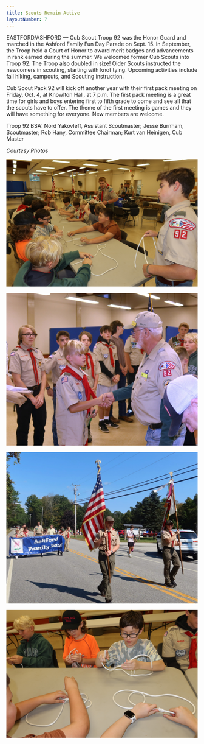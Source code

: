 ```yaml
---
title: Scouts Remain Active
layoutNumber: 7
---
```

EASTFORD/ASHFORD — Cub Scout Troop 92 was the Honor Guard and marched in the Ashford Family Fun Day Parade on Sept. 15. In September, the Troop held a Court of Honor to award merit badges and advancements in rank earned during the summer. We welcomed former Cub Scouts into Troop 92. The Troop also doubled in size! Older Scouts instructed the newcomers in scouting, starting with knot tying. Upcoming activities include fall hiking, campouts, and Scouting instruction.

Cub Scout Pack 92 will kick off another year with their first pack meeting on Friday, Oct. 4, at Knowlton Hall, at 7 p.m. The first pack meeting is a great time for girls and boys entering first to fifth grade to come and see all that the scouts have to offer. The theme of the first meeting is games and they will have something for everyone. New members are welcome.

Troop 92 BSA: Nord Yakovleff, Assistant Scoutmaster; Jesse Burnham, Scoutmaster; Rob Hany, Committee Chairman; Kurt van Heinigen, Cub Master


*Courtesy Photos*

![Scouts working on tying knots](/assets/images/33-2-scouts-1.jpg)

![A Scoutmaster shaking hands with a scout](/assets/images/33-2-scouts-2.jpg)

![Scouts marching in a parade holding flags](/assets/images/33-2-scouts-3.jpg)

![Scouts learning how to tie knots](/assets/images/33-2-scouts-4.jpg)